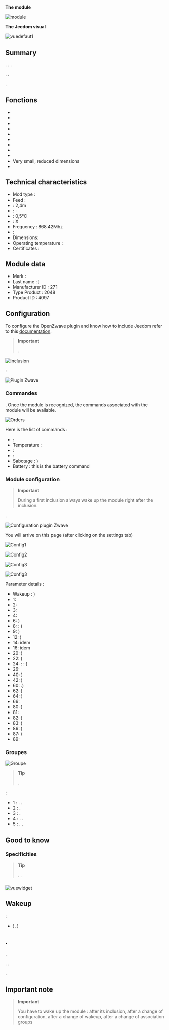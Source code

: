# 

**The module**

![module](images/fibaro.fgms001zw5/module.jpg)

 **The Jeedom visual**

![vuedefaut1](images/fibaro.fgms001zw5/vuedefaut1.jpg)

## Summary

. . .

. .

.

## Fonctions

-   
-   
-   
-   
-   
-   
-   
-   
-   
-   Very small, reduced dimensions
-   

## Technical characteristics

-   Mod type : 
-   Feed : 
-    : 2,4m
-    : -
-    : 0,5°C
-    : X
-   Frequency : 868.42Mhz
-    : 
-   Dimensions: 
-   Operating temperature : 
-   Certificates : 

## Module data

-   Mark : 
-   Last name : ]
-   Manufacturer ID : 271
-   Type Product : 2048
-   Product ID : 4097

## Configuration

To configure the OpenZwave plugin and know how to include Jeedom refer to this [documentation](https://doc.jeedom.com/en_US/plugins/automation%20protocol/openzwave/).

> **Important**
>
> .

![inclusion](images/fibaro.fgms001zw5/inclusion.jpg)

 :

![Plugin Zwave](images/fibaro.fgms001zw5/information.jpg)

### Commandes

. Once the module is recognized, the commands associated with the module will be available.

![Orders](images/fibaro.fgms001zw5/commandes.jpg)

Here is the list of commands :

-    : 
-   Temperature : 
-    : 
-    : 
-   Sabotage : )
-   Battery : this is the battery command

### Module configuration

> **Important**
>
> During a first inclusion always wake up the module right after the inclusion.

.

![Configuration plugin Zwave](images/plugin/bouton_configuration.jpg)

You will arrive on this page (after clicking on the settings tab)

![Config1](images/fibaro.fgms001zw5/config1.jpg)

![Config2](images/fibaro.fgms001zw5/config2.jpg)

![Config3](images/fibaro.fgms001zw5/config3.jpg)

![Config3](images/fibaro.fgms001zw5/config4.jpg)

Parameter details :

-   Wakeup : )
-   1: 
-   2: 
-   3: 
-   4: 
-   6: )
-   8:  : )
-   9: )
-   12: )
-   14: idem
-   16: idem
-   20: )
-   22: )
-   24:  :  :  )
-   26: 
-   40: )
-   42: )
-   60: .)
-   62: )
-   64: )
-   66: 
-   80: )
-   81: 
-   82: )
-   83: )
-   86: )
-   87: )
-   89: 

### Groupes

![Groupe](images/fibaro.fgms001zw5/groupe.jpg)

> **Tip**
>
> .

:

-   1 : . .
-   2 : .
-   3 : .
-   4 : . .
-   5 : . .

## Good to know

### Specificities

> **Tip**
>
> . .

### 

![vuewidget](images/fibaro.fgms001zw5/vuewidget.jpg)

## Wakeup

 :

-   ). )

## .

.

. .

.

## Important note

> **Important**
>
> You have to wake up the module : after its inclusion, after a change of configuration, after a change of wakeup, after a change of association groups
